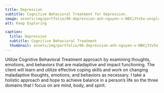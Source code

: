 ```yaml
---
title: Depression
subtitle: Cognitive Behavioral Treatment for Depression.
image: assets/img/portfolio/06-depression-anh-nguyen-v-NBXj3Yv5o-unsplash.jpg
alt: Keep Exploring

caption:
  title: Depression
  subtitle: Cognitive Behavioral Treatment
  thumbnail: assets/img/portfolio/06-depression-anh-nguyen-v-NBXj3Yv5o-unsplash-thumbnail.jpg
---
```

Utilize Cognitive Behavioral Treatment approach by examining thoughts, emotions, and behaviors that are maladaptive and impact functioning.  The client will learn and utilize effective coping skills and work on changing maladaptive thoughts, emotions, and behaviors as necessary.  I take a holistic approach and hope to achieve balance in a person’s life so the three domains that I focus on are mind, body, and spirit.
